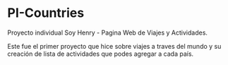 # PI-Countries

Proyecto individual Soy Henry - Pagina Web de Viajes y Actividades.

Este fue el primer proyecto que hice sobre viajes a traves del mundo y su creación de lista de actividades que podes agregar a cada país.
